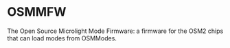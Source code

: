 # OSMMFW
The Open Source Microlight Mode Firmware: a firmware for the OSM2 chips that can load modes from OSMModes.
